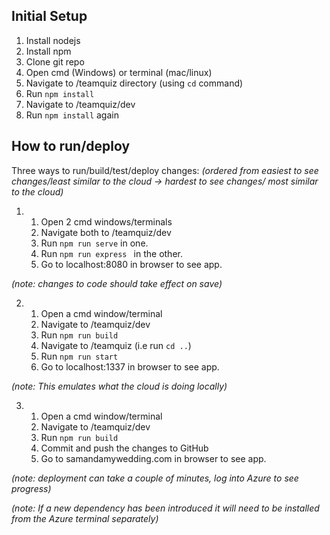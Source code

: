 ## Initial Setup ##

1. Install nodejs
2. Install npm
3. Clone git repo
4. Open cmd (Windows) or terminal (mac/linux)
5. Navigate to /teamquiz directory (using ` cd ` command)
6. Run ` npm install `
7. Navigate to /teamquiz/dev
8. Run ` npm install ` again


## How to run/deploy ##

  Three ways to run/build/test/deploy changes: _(ordered from easiest to see changes/least similar to the cloud -> hardest to see changes/ most similar to the cloud)_

1.
    1. Open 2 cmd windows/terminals
    2. Navigate both to /teamquiz/dev
    3. Run ` npm run serve ` in one.
    4. Run `npm run express ` in the other.
    5. Go to localhost:8080 in browser to see app.


_(note: changes to code should take effect on save)_

2.
    1. Open a cmd window/terminal
    2. Navigate to /teamquiz/dev
    3. Run `npm run build `
    4. Navigate to /teamquiz (i.e run ``` cd .. ```)
    5. Run `npm run start`
    6. Go to localhost:1337 in browser to see app.


  _(note: This emulates what the cloud is doing locally)_

3.
    1. Open a cmd window/terminal
    2.  Navigate to /teamquiz/dev
    3. Run `npm run build `
    4. Commit and push the changes to GitHub
    5. Go to samandamywedding.com in browser to see app.


_(note: deployment can take a couple of minutes, log into Azure to see progress)_

_(note: If a new dependency has been introduced it will need to be installed from the Azure terminal separately)_
